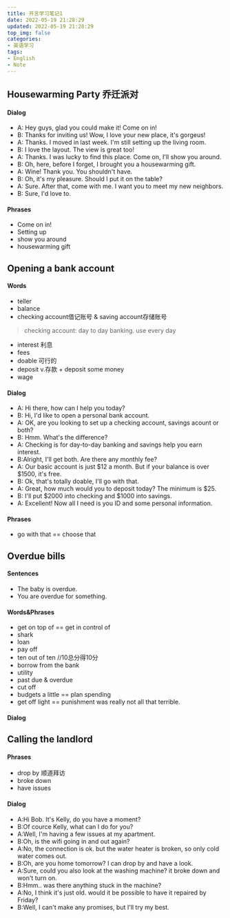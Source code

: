 ```yaml
---
title: 开言学习笔记1
date: 2022-05-19 21:28:29
updated: 2022-05-19 21:28:29
top_img: false
categories:
- 英语学习
tags: 
- English
- Note
---
```


##  Housewarming Party 乔迁派对

#### Dialog

* A: Hey guys, glad you could make it! Come on in!
* B: Thanks for inviting us! Wow, I love your new place, it's gorgeus!
* A: Thanks. I moved in last week. I'm still setting up the living room.
* B: I love the layout. The view is great too!
* A: Thanks. I was lucky to find this place. Come on, I'll show you around.
* B: Oh, here, before I forget, I brought you a housewarming gift.
* A: Wine! Thank you. You shouldn't have.
* B: Oh, it's my pleasure. Should I put it on the table?
* A: Sure. After that, come with me. I want you to meet my new neighbors.
* B: Sure, I'd love to.

#### Phrases
* Come on in!
* Setting up
* show you around
* housewarming gift

## Opening a bank account

#### Words
* teller
* balance
* checking account借记账号 & saving account存储账号
 > checking account: day to day banking. use every day
* interest 利息
* fees
* doable 可行的
* deposit v.存款 + deposit some money
* wage
 
 #### Dialog
 * A: Hi there, how can I help you today?
 * B: Hi, I'd like to open a personal bank account.
 * A: OK, are you looking to set up a checking account, savings acount or both?
 * B: Hmm. What's the difference?
 * A: Checking is for day-to-day banking and savings help you earn interest.
 * B:Alright, I'll get both. Are there any monthly fee?
 * A: Our basic account is just $12 a month. But if your balance is over $1500, it's free.
 * B: Ok, that's totally doable, I'll go with that.
 * A: Great, how much would you to deposit today? The minimum is $25.
 * B: I'll put $2000 into checking and $1000 into savings.
 * A: Excellent! Now all I need is you ID and some personal information.
 
 #### Phrases
 * go with that  == choose that

## Overdue bills

#### Sentences
* The baby is overdue. 
* You are overdue for something.

#### Words&Phrases
* get on top of == get in control of 
* shark
* loan
* pay off
* ten out of ten //10总分得10分
* borrow from the bank
* utility
* past due & overdue
* cut off
* budgets a little == plan spending 
* get off light == punishment was really not all that terrible.
 
#### Dialog


## Calling the landlord

#### Phrases
* drop by 顺道拜访
* broke down
* have issues

#### Dialog
* A:Hi Bob. It's Kelly, do you have a moment?
* B:Of cource Kelly, what can I do for you?
* A:Well, I'm having a few issues at my apartment.
* B:Oh, is the wifi going in and out again?
* A:No, the connection is ok. but the water heater is broken, so only cold water comes out.
* B:Oh, are you home tomorrow? I can drop by and have a look.
* A:Sure, could you also look at the washing machine? it broke down and won't turn on.
* B:Hmm.. was there anything stuck in the machine?
* A:No, I think it's just old. would it be possible to have it repaired by Friday?
* B:Well, I can't make any promises, but I'll try my best.
 
 